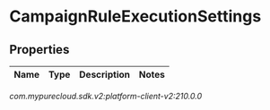 # CampaignRuleExecutionSettings


## Properties

| Name | Type | Description | Notes |
| ------------ | ------------- | ------------- | ------------- |




_com.mypurecloud.sdk.v2:platform-client-v2:210.0.0_

